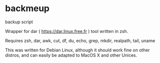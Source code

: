 # backmeup
backup script

Wrapper for dar ( https://dar.linux.free.fr ) tool written in zsh.

Requires zsh, dar, awk, cut, df, du, echo, grep, mkdir, realpath, tail, uname


This was written for Debian Linux, although it should work fine on other distros, and can easily be adapted to MacOS X and other Unices.
